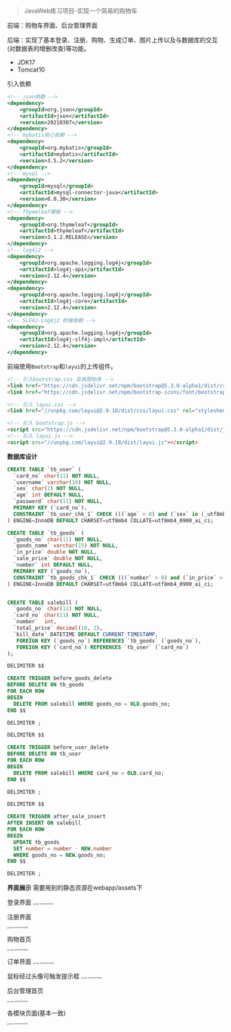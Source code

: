 > JavaWeb练习项目-实现一个简易的购物车

前端：购物车界面、后台管理界面

后端：实现了基本登录、注册、购物、生成订单、图片上传以及与数据库的交互(对数据表的增删改查)等功能。

- JDK17
- Tomcat10

引入依赖

```xml
<!-- json依赖 -->
<dependency>
    <groupId>org.json</groupId>
    <artifactId>json</artifactId>
    <version>20210307</version>
</dependency>
<!-- mybatis核心依赖 -->
<dependency>
    <groupId>org.mybatis</groupId>
    <artifactId>mybatis</artifactId>
    <version>3.5.2</version>
</dependency>
<!-- mysql -->
<dependency>
    <groupId>mysql</groupId>
    <artifactId>mysql-connector-java</artifactId>
    <version>8.0.30</version>
</dependency>
<!-- Thymeleaf模板 -->
<dependency>
    <groupId>org.thymeleaf</groupId>
    <artifactId>thymeleaf</artifactId>
    <version>3.1.2.RELEASE</version>
</dependency>
<!-- log4j2 -->
<dependency>
    <groupId>org.apache.logging.log4j</groupId>
    <artifactId>log4j-api</artifactId>
    <version>2.12.4</version>
</dependency>
<dependency>
    <groupId>org.apache.logging.log4j</groupId>
    <artifactId>log4j-core</artifactId>
    <version>2.12.4</version>
</dependency>
<!-- SLF4J-Log4j2 桥接依赖 -->
<dependency>
    <groupId>org.apache.logging.log4j</groupId>
    <artifactId>log4j-slf4j-impl</artifactId>
    <version>2.12.4</version>
</dependency>
```

前端使用`Bootstrap`和`layui`的上传组件。

```html
<!-- 引入bootstrap.css 及其图标库 -->
<link href="https://cdn.jsdelivr.net/npm/bootstrap@5.3.0-alpha1/dist/css/bootstrap.min.css" rel="stylesheet">
<link href="https://cdn.jsdelivr.net/npm/bootstrap-icons/font/bootstrap-icons.css" rel="stylesheet">

<!-- 引入 layui.css -->
<link href="//unpkg.com/layui@2.9.18/dist/css/layui.css" rel="stylesheet">

<!-- 引入 bootstrap.js -->
<script src="https://cdn.jsdelivr.net/npm/bootstrap@5.3.0-alpha1/dist/js/bootstrap.bundle.min.js"></script>
<!-- 引入 layui.js -->
<script src="//unpkg.com/layui@2.9.18/dist/layui.js"></script>
```



**数据库设计**

```sql
CREATE TABLE `tb_user` (
  `card_no` char(11) NOT NULL,
  `username` varchar(10) NOT NULL,
  `sex` char(1) NOT NULL,
  `age` int DEFAULT NULL,
  `password` char(11) NOT NULL,
  PRIMARY KEY (`card_no`),
  CONSTRAINT `tb_user_chk_1` CHECK (((`age` > 0) and (`sex` in (_utf8mb4'男',_utf8mb4'女'))))
) ENGINE=InnoDB DEFAULT CHARSET=utf8mb4 COLLATE=utf8mb4_0900_ai_ci;

CREATE TABLE `tb_goods` (
  `goods_no` char(11) NOT NULL,
  `goods_name` varchar(15) NOT NULL,
  `in_price` double NOT NULL,
  `sale_price` double NOT NULL,
  `number` int DEFAULT NULL,
  PRIMARY KEY (`goods_no`),
  CONSTRAINT `tb_goods_chk_1` CHECK (((`number` > 0) and (`in_price` > 0) and (`sale_price` > 0)))
) ENGINE=InnoDB DEFAULT CHARSET=utf8mb4 COLLATE=utf8mb4_0900_ai_ci;


CREATE TABLE salebill (
  `goods_no` char(11) NOT NULL,
  `card_no` char(11) NOT NULL,
  `number`  int,
  `total_price` decimal(10, 2),
  `bill_date` DATETIME DEFAULT CURRENT_TIMESTAMP,
   FOREIGN KEY (`goods_no`) REFERENCES `tb_goods` (`goods_no`),
   FOREIGN KEY (`card_no`) REFERENCES `tb_user` (`card_no`)
);

DELIMITER $$

CREATE TRIGGER before_goods_delete
BEFORE DELETE ON tb_goods
FOR EACH ROW
BEGIN
  DELETE FROM salebill WHERE goods_no = OLD.goods_no;
END $$

DELIMITER ;

DELIMITER $$

CREATE TRIGGER before_user_delete
BEFORE DELETE ON tb_user
FOR EACH ROW
BEGIN
  DELETE FROM salebill WHERE card_no = OLD.card_no;
END $$

DELIMITER ;

DELIMITER $$

CREATE TRIGGER after_sale_insert
AFTER INSERT ON salebill
FOR EACH ROW
BEGIN
  UPDATE tb_goods
  SET number = number - NEW.number
  WHERE goods_no = NEW.goods_no;
END $$

DELIMITER ;
```



**界面展示**
需要用到的静态资源在webapp/assets下

登录界面
<img src="https://cdn.jsdelivr.net/gh/RuYi-Ruan/images@main/images/202411231116767.png" alt="image-20241123111614754" style="zoom: 25%;" />

注册界面

<img src="C:/Users/86134/AppData/Roaming/Typora/typora-user-images/image-20241123111739285.png" alt="image-20241123111739285" style="zoom: 25%;" />  



购物首页

<img src="https://cdn.jsdelivr.net/gh/RuYi-Ruan/images@main/images/202411231118887.png" alt="image-20241123111840869" style="zoom:25%;" />  



订单界面
<img src="https://cdn.jsdelivr.net/gh/RuYi-Ruan/images@main/images/202411231120459.png" alt="image-20241123112015468" style="zoom:25%;" />



鼠标经过头像可触发提示框
<img src="https://cdn.jsdelivr.net/gh/RuYi-Ruan/images@main/images/202411231121374.png" alt="image-20241123112118268" style="zoom:25%;" />  



后台管理首页

<img src="C:/Users/86134/AppData/Roaming/Typora/typora-user-images/image-20241123112156263.png" alt="image-20241123112156263" style="zoom:25%;" />  



各模块页面(基本一致)

<img src="https://cdn.jsdelivr.net/gh/RuYi-Ruan/images@main/images/202411231122368.png" alt="image-20241123112241189" style="zoom:25%;" />  

